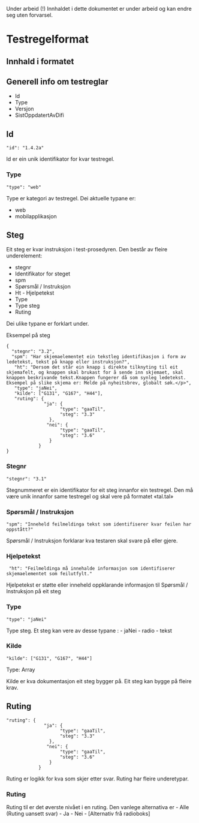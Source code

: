Under arbeid (!) Innhaldet i dette dokumentet er under arbeid og kan endre seg
uten forvarsel.

Testregelformat
===============

Innhald i formatet
------------------

Generell info om testreglar
---------------------------

- Id
-  Type
-  Versjon
-  SistOppdatertAvDifi 

## Id
~~~~~~~~~~~~~~~~~~~~~~~~~~~~~~~~~~~~~~~~~~~~~~~~~~~~~~~~~~~~~~~~~~~~~~~~~~~~~~~~
"id": "1.4.2a"
~~~~~~~~~~~~~~~~~~~~~~~~~~~~~~~~~~~~~~~~~~~~~~~~~~~~~~~~~~~~~~~~~~~~~~~~~~~~~~~~
Id er ein unik identifikator for kvar testregel.

### Type

~~~~~~~~~~~~~~~~~~~~~~~~~~~~~~~~~~~~~~~~~~~~~~~~~~~~~~~~~~~~~~~~~~~~~~~~~~~~~~~~
"type": "web"
~~~~~~~~~~~~~~~~~~~~~~~~~~~~~~~~~~~~~~~~~~~~~~~~~~~~~~~~~~~~~~~~~~~~~~~~~~~~~~~~

Type er kategori av testregel. Dei aktuelle typane er: 
- web 
- mobilapplikasjon

Steg
----

Eit steg er kvar instruksjon i test-prosedyren. Den består av fleire
underelement: 
- stegnr
- Identifikator for steget
- spm 
- Spørsmål / Instruksjon
- Ht - Hjelpetekst
- Type 
- Type steg 
- Ruting

Dei ulike typane er forklart under.

Eksempel på steg

~~~~~~~~~~~~~~~~~~~~~~~~~~~~~~~~~~~~~~~~~~~~~~~~~~~~~~~~~~~~~~~~~~~~~~~~~~~~~~~~
{
  "stegnr": "3.2",
  "spm": "Har skjemaelementet ein tekstleg identifikasjon i form av ledetekst, tekst på knapp eller instruksjon?",
   "ht": "Dersom det står ein knapp i direkte tilknyting til eit skjemafelt, og knappen skal brukast for å sende inn skjemaet, skal knappen beskrivande tekst.Knappen fungerer då som synleg ledetekst. Eksempel på slike skjema er: Melde på nyheitsbrev, globalt søk.</p>",
   "type": "jaNei",
   "kilde": ["G131", "G167", "H44"],
   "ruting": {
              "ja": {
                    "type": "gaaTil",
                    "steg": "3.3"
                },
               "nei": {
                    "type": "gaaTil",
                    "steg": "3.6"
                }
            }
}
~~~~~~~~~~~~~~~~~~~~~~~~~~~~~~~~~~~~~~~~~~~~~~~~~~~~~~~~~~~~~~~~~~~~~~~~~~~~~~~~

### Stegnr

~~~~~~~~~~~~~~~~~~~~~~~~~~~~~~~~~~~~~~~~~~~~~~~~~~~~~~~~~~~~~~~~~~~~~~~~~~~~~~~~
"stegnr": "3.1"
~~~~~~~~~~~~~~~~~~~~~~~~~~~~~~~~~~~~~~~~~~~~~~~~~~~~~~~~~~~~~~~~~~~~~~~~~~~~~~~~

Stegnummeret er ein identifikator for eit steg innanfor ein testregel. Den må
være unik innanfor same testregel og skal vere på formatet «tal.tal»

### Spørsmål / Instruksjon

~~~~~~~~~~~~~~~~~~~~~~~~~~~~~~~~~~~~~~~~~~~~~~~~~~~~~~~~~~~~~~~~~~~~~~~~~~~~~~~~
"spm": "Inneheld feilmeldinga tekst som identifiserer kvar feilen har oppstått?"
~~~~~~~~~~~~~~~~~~~~~~~~~~~~~~~~~~~~~~~~~~~~~~~~~~~~~~~~~~~~~~~~~~~~~~~~~~~~~~~~

Spørsmål / Instruksjon forklarar kva testaren skal svare på eller gjere.

### Hjelpetekst

~~~~~~~~~~~~~~~~~~~~~~~~~~~~~~~~~~~~~~~~~~~~~~~~~~~~~~~~~~~~~~~~~~~~~~~~~~~~~~~~
 "ht": "Feilmeldinga må innehalde informasjon som identifiserer skjemaelementet som feilutfylt."
~~~~~~~~~~~~~~~~~~~~~~~~~~~~~~~~~~~~~~~~~~~~~~~~~~~~~~~~~~~~~~~~~~~~~~~~~~~~~~~~

Hjelpetekst er støtte eller inneheld oppklarande informasjon til Spørsmål /
Instruksjon på eit steg

### Type

~~~~~~~~~~~~~~~~~~~~~~~~~~~~~~~~~~~~~~~~~~~~~~~~~~~~~~~~~~~~~~~~~~~~~~~~~~~~~~~~
"type": "jaNei"
~~~~~~~~~~~~~~~~~~~~~~~~~~~~~~~~~~~~~~~~~~~~~~~~~~~~~~~~~~~~~~~~~~~~~~~~~~~~~~~~

Type steg. Et steg kan vere av desse typane : - jaNei - radio - tekst

### Kilde

~~~~~~~~~~~~~~~~~~~~~~~~~~~~~~~~~~~~~~~~~~~~~~~~~~~~~~~~~~~~~~~~~~~~~~~~~~~~~~~~
"kilde": ["G131", "G167", "H44"]
~~~~~~~~~~~~~~~~~~~~~~~~~~~~~~~~~~~~~~~~~~~~~~~~~~~~~~~~~~~~~~~~~~~~~~~~~~~~~~~~

Type: Array

Kilde er kva dokumentasjon eit steg bygger på. Eit steg kan bygge på fleire
krav.

Ruting
------

~~~~~~~~~~~~~~~~~~~~~~~~~~~~~~~~~~~~~~~~~~~~~~~~~~~~~~~~~~~~~~~~~~~~~~~~~~~~~~~~
"ruting": {
              "ja": {
                    "type": "gaaTil",
                    "steg": "3.3"
                },
               "nei": {
                    "type": "gaaTil",
                    "steg": "3.6"
                }
            }
~~~~~~~~~~~~~~~~~~~~~~~~~~~~~~~~~~~~~~~~~~~~~~~~~~~~~~~~~~~~~~~~~~~~~~~~~~~~~~~~

Ruting er logikk for kva som skjer etter svar. Ruting har fleire underetypar.

### Ruting

Ruting til er det øverste nivået i en ruting. Den vanlege alternativa er - Alle
(Ruting uansett svar) - Ja - Nei - [Alternativ frå radioboks]
